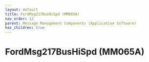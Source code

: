 ```yaml
---
layout: default
title: FordMsg217BusHiSpd (MM065A)
nav_order: 12
parent: Message Management Components (Applicative Software)
has_children: true
---
```

# FordMsg217BusHiSpd (MM065A)

